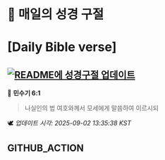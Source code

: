# 🙏 매일의 성경 구절
# [Daily Bible verse]
## [![README에 성경구절 업데이트](https://github.com/DONGSUKA/first_test/actions/workflows/update-readme-bible.yml/badge.svg)](https://github.com/DONGSUKA/first_test/actions/workflows/update-readme-bible.yml)
<!-- START_BIBLE_VERSE -->
📖 **민수기 6:1**
> 나실인의 법 여호와께서 모세에게 말씀하여 이르시되

🕊️ _업데이트 시각: 2025-09-02 13:35:38 KST_
  <!-- END_BIBLE_VERSE -->
## GITHUB_ACTION
